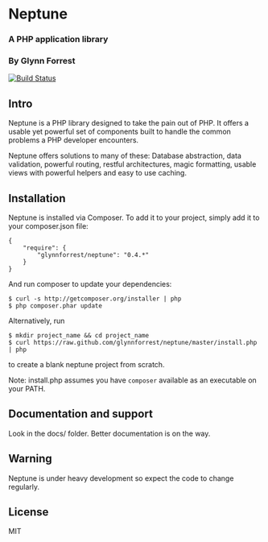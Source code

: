 # Neptune
### A PHP application library
### By Glynn Forrest

[![Build Status](https://travis-ci.org/glynnforrest/neptune.png)](https://travis-ci.org/glynnforrest/neptune)

Intro
-----
Neptune is a PHP library designed to take the pain out of PHP. It offers a
usable yet powerful set of components built to handle the common
problems a PHP developer encounters.

Neptune offers solutions to many of these: Database abstraction, data
validation, powerful routing, restful architectures, magic formatting,
usable views with powerful helpers and easy to use caching.

Installation
------------
Neptune is installed via Composer. To add it to your project, simply add it to your
composer.json file:

	{
		"require": {
			"glynnforrest/neptune": "0.4.*"
		}
	}

And run composer to update your dependencies:

	$ curl -s http://getcomposer.org/installer | php
	$ php composer.phar update

Alternatively, run

	$ mkdir project_name && cd project_name
	$ curl https://raw.github.com/glynnforrest/neptune/master/install.php | php

to create a blank neptune project from scratch.

Note: install.php assumes you have `composer` available as an executable on your PATH.


Documentation and support
-------------------------
Look in the docs/ folder. Better documentation is on the way.

Warning
-------
Neptune is under heavy development so expect the code to change regularly.

License
-------

MIT
